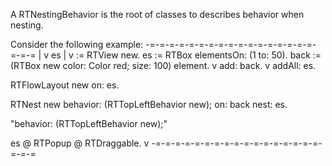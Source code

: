 A RTNestingBehavior is the root of classes to describes behavior when nesting.

Consider the following example:
-=-=-=-=-=-=-=-=-=-=-=-=-=-=-=-=-=-=-=-=
| v  es |
v := RTView new.
es := RTBox elementsOn: (1 to: 50).
back := (RTBox new color: Color red; size: 100) element.
v add: back.
v addAll: es.

RTFlowLayout new on: es.

RTNest new
	behavior: (RTTopLeftBehavior new);
	on: back nest: es.

"behavior: (RTTopLeftBehavior new);"

es @ RTPopup @ RTDraggable.
v
-=-=-=-=-=-=-=-=-=-=-=-=-=-=-=-=-=-=-=-=